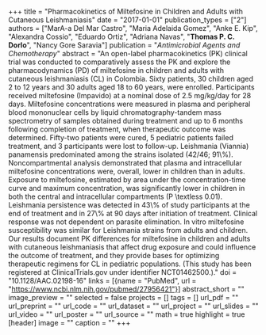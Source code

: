 +++
title = "Pharmacokinetics of Miltefosine in Children and Adults with Cutaneous Leishmaniasis"
date = "2017-01-01"
publication_types = ["2"]
authors = ["MarA-a Del Mar Castro", "Maria Adelaida Gomez", "Anke E. Kip", "Alexandra Cossio", "Eduardo Ortiz", "Adriana Navas", "**Thomas P. C. Dorlo**", "Nancy Gore Saravia"]
publication = "_Antimicrobial Agents and Chemotherapy_"
abstract = "An open-label pharmacokinetics (PK) clinical trial was conducted to comparatively assess the PK and explore the pharmacodynamics (PD) of miltefosine in children and adults with cutaneous leishmaniasis (CL) in Colombia. Sixty patients, 30 children aged 2 to 12 years and 30 adults aged 18 to 60 years, were enrolled. Participants received miltefosine (Impavido) at a nominal dose of 2.5 mg/kg/day for 28 days. Miltefosine concentrations were measured in plasma and peripheral blood mononuclear cells by liquid chromatography-tandem mass spectrometry of samples obtained during treatment and up to 6 months following completion of treatment, when therapeutic outcome was determined. Fifty-two patients were cured, 5 pediatric patients failed treatment, and 3 participants were lost to follow-up. Leishmania (Viannia) panamensis predominated among the strains isolated (42/46; 91\\%). Noncompartmental analysis demonstrated that plasma and intracellular miltefosine concentrations were, overall, lower in children than in adults. Exposure to miltefosine, estimated by area under the concentration-time curve and maximum concentration, was significantly lower in children in both the central and intracellular compartments (P \\textless 0.01). Leishmania persistence was detected in 43\\% of study participants at the end of treatment and in 27\\% at 90 days after initiation of treatment. Clinical response was not dependent on parasite elimination. In vitro miltefosine susceptibility was similar for Leishmania strains from adults and children. Our results document PK differences for miltefosine in children and adults with cutaneous leishmaniasis that affect drug exposure and could influence the outcome of treatment, and they provide bases for optimizing therapeutic regimens for CL in pediatric populations. (This study has been registered at ClinicalTrials.gov under identifier NCT01462500.)."
doi = "10.1128/AAC.02198-16"
links = [{name = "PubMed", url = "https://www.ncbi.nlm.nih.gov/pubmed/27956421"}]
abstract_short = ""
image_preview = ""
selected = false
projects = []
tags = []
url_pdf = ""
url_preprint = ""
url_code = ""
url_dataset = ""
url_project = ""
url_slides = ""
url_video = ""
url_poster = ""
url_source = ""
math = true
highlight = true
[header]
image = ""
caption = ""
+++
